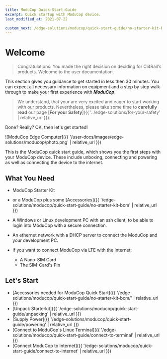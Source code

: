 ```yaml
---
title: ModuCop Quick-Start-Guide
excerpt: Quick startup with ModuCop device.
last_modified_at: 2021-07-22

custom_next: /edge-solutions/moducop/quick-start-guide/no-starter-kit-bom/
---
```


# Welcome

> Congratulations: You made the right decision on deciding for Ci4Rail's products. Welcome to the user documentation.

This section gives you guidance to get started in less then 30 minutes. 
You can expect all necessary information on equipment and a step by step walk-through to make your first experience with ***ModuCop***.

> We understand, that your are very excited and eager to start working with our products. Nevertheless, please take some time to **carefully read** our page [**For your Safety**]({{ '../edge-solutions/for-your-safety' | relative_url }}). 


Done? Really? OK, then let's get started!


![ModuCop Edge Computer]({{ '/user-docs/images/edge-solutions/moducop/photo.png' | relative_url }})

This is the ModuCop quick start guide, which shows you the first steps with your ModuCop device. These include unboxing, connecting and powering as well as connecting the device to the internet.

## What You Need

* ModuCop Starter Kit
* or a ModuCop plus some [Accessories]({{ '/edge-solutions/moducop/quick-start-guide/no-starter-kit-bom' | relative_url }})

* A Windows or Linux development PC with an ssh client, to be able to login into ModuCop with a secure connection.
* An ethernet network with a DHCP server to connect the ModuCop and your development PC.

* If you want to connect ModuCop via LTE with the Internet:
    * A Nano-SIM Card
    * The SIM-Card's Pin

## Let's Start
* [Accessories needed for ModuCop Quick Start]({{ '/edge-solutions/moducop/quick-start-guide/no-starter-kit-bom/' | relative_url }})
* [Unpack Starterkit]({{ '/edge-solutions/moducop/quick-start-guide/unpacking' | relative_url }})
* [Supply Power]({{ '/edge-solutions/moducop/quick-start-guide/powering' | relative_url }})
* [Connect to ModuCop's Linux Terminal]({{ '/edge-solutions/moducop/quick-start-guide/connect-to-terminal' | relative_url }})
* [Connect ModuCop to Internet]({{ '/edge-solutions/moducop/quick-start-guide/connect-to-internet' | relative_url }})
